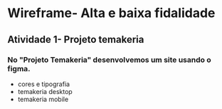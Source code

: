 # Wireframe- Alta e baixa fidalidade
##  Atividade 1- Projeto temakeria
### No "Projeto Temakeria" desenvolvemos um site usando o figma.
- cores e tipografia
- temakeria desktop
- temakeria mobile

